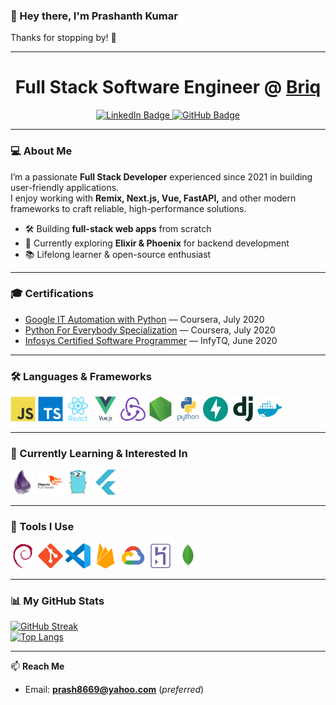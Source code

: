 ### 👋 Hey there, I'm Prashanth Kumar  

Thanks for stopping by! 🚀  

---

<div id="header" align="center">
  <h1><strong>Full Stack Software Engineer</strong> @ <a target="_blank" href="https://www.briq.com">Briq</a></h1>
  
  <div id="badges">
    <a href="https://www.linkedin.com/in/kupras06/">
      <img src="https://img.shields.io/badge/LinkedIn-blue?style=for-the-badge&logo=linkedin&logoColor=white" alt="LinkedIn Badge"/>
    </a>
    <a href="https://github.com/kupras06">
      <img src="https://img.shields.io/badge/GitHub-black?style=for-the-badge&logo=github&logoColor=white" alt="GitHub Badge"/>
    </a>
  </div>
</div>

---

### 💻 About Me
I’m a passionate **Full Stack Developer** experienced since 2021 in building user-friendly applications.  
I enjoy working with **Remix, Next.js, Vue, FastAPI,** and other modern frameworks to craft reliable, high-performance solutions.  

- 🛠️ Building **full-stack web apps** from scratch  
- 🌱 Currently exploring **Elixir & Phoenix** for backend development  
- 📚 Lifelong learner & open-source enthusiast  

---

### 🎓 Certifications
- [Google IT Automation with Python](https://coursera.org/share/674c670c1291c014549f04032f4df14d) — Coursera, July 2020  
- [Python For Everybody Specialization](https://coursera.org/share/e4e77764107ad0bf5b13843477c53175) — Coursera, July 2020  
- [Infosys Certified Software Programmer](https://drive.google.com/file/d/1DuzEKsBtZi15b8qzkOfgXDK1pS4hFqU7/view?usp=sharing) — InfyTQ, June 2020  

---

### 🛠️ Languages & Frameworks
<div>
<img src="https://raw.githubusercontent.com/devicons/devicon/master/icons/javascript/javascript-original.svg" title="JavaScript" width="40"/> 
<img src="https://raw.githubusercontent.com/devicons/devicon/master/icons/typescript/typescript-original.svg" title="TypeScript" width="40"/> 
<img src="https://raw.githubusercontent.com/devicons/devicon/master/icons/react/react-original-wordmark.svg" title="React" width="40"/> 
<img src="https://raw.githubusercontent.com/devicons/devicon/master/icons/vuejs/vuejs-original-wordmark.svg" title="VueJS" width="40"/> 
<img src="https://raw.githubusercontent.com/devicons/devicon/master/icons/redux/redux-original.svg" title="Redux" width="40"/> 
<img src="https://raw.githubusercontent.com/devicons/devicon/master/icons/nodejs/nodejs-original.svg" title="NodeJS" width="40"/> 
<img src="https://raw.githubusercontent.com/devicons/devicon/master/icons/python/python-original-wordmark.svg" title="Python" width="40"/> 
<img src="https://raw.githubusercontent.com/devicons/devicon/master/icons/fastapi/fastapi-original.svg" title="FastAPI" width="40"/> 
<img src="https://raw.githubusercontent.com/devicons/devicon/master/icons/django/django-plain.svg" title="Django" width="40"/> 
<img src="https://raw.githubusercontent.com/devicons/devicon/master/icons/docker/docker-plain.svg" title="Docker" width="40"/> 
</div>

---

### 🌱 Currently Learning & Interested In
<div>
<img src="https://raw.githubusercontent.com/devicons/devicon/master/icons/elixir/elixir-original.svg" title="Elixir" width="40"/> 
<img src="https://raw.githubusercontent.com/devicons/devicon/master/icons/phoenix/phoenix-original-wordmark.svg" title="Phoenix" width="40"/> 
<img src="https://raw.githubusercontent.com/devicons/devicon/master/icons/go/go-original.svg" title="Go" width="40"/> 
<img src="https://raw.githubusercontent.com/devicons/devicon/master/icons/flutter/flutter-plain.svg" title="Flutter" width="40"/> 
</div>

---

### 🧰 Tools I Use
<div>
<img src="https://raw.githubusercontent.com/devicons/devicon/master/icons/debian/debian-original.svg" title="Debian" width="40"/> 
<img src="https://raw.githubusercontent.com/devicons/devicon/master/icons/git/git-original.svg" title="Git" width="40"/> 
<img src="https://raw.githubusercontent.com/devicons/devicon/master/icons/vscode/vscode-original.svg" title="VSCode" width="40"/> 
<img src="https://raw.githubusercontent.com/devicons/devicon/master/icons/firebase/firebase-plain.svg" title="Firebase" width="40"/> 
<img src="https://raw.githubusercontent.com/devicons/devicon/master/icons/googlecloud/googlecloud-original.svg" title="Google Cloud" width="40"/> 
<img src="https://raw.githubusercontent.com/devicons/devicon/master/icons/heroku/heroku-original.svg" title="Heroku" width="40"/> 
<img src="https://raw.githubusercontent.com/devicons/devicon/master/icons/mongodb/mongodb-original.svg" title="MongoDB" width="40"/> 
</div>

---

### 📊 My GitHub Stats
[![GitHub Streak](http://github-readme-streak-stats.herokuapp.com?user=kupras06&theme=dark&background=000000)](https://git.io/streak-stats)  
[![Top Langs](https://github-readme-stats.vercel.app/api/top-langs/?username=kupras06&layout=compact&theme=vision-friendly-dark)](https://github.com/kupras06/github-readme-stats)  

---

📫 **Reach Me**  
- Email: **prash8669@yahoo.com** (*preferred*)  
